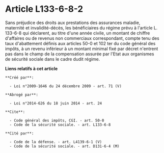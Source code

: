 # Article L133-6-8-2

Sans préjudice des droits aux prestations des assurances maladie, maternité et invalidité-décès, les bénéficiaires du régime
prévu à l'article L. 133-6-8 qui déclarent, au titre d'une année civile, un montant de chiffre d'affaires ou de revenus non
commerciaux correspondant, compte tenu des taux d'abattement définis aux articles 50-0 et 102 ter du code général des impôts,
à un revenu inférieur à un montant minimal fixé par décret n'entrent pas dans le champ de la compensation assurée par l'Etat
aux organismes de sécurité sociale dans le cadre dudit régime.

**Liens relatifs à cet article**

	**Créé par**:

	  - Loi n°2009-1646 du 24 décembre 2009 - art. 71 (V)

	**Abrogé par**:

	  - Loi n°2014-626 du 18 juin 2014 - art. 24

	**Cite**:

	  - Code général des impôts, CGI. - art. 50-0
	  - Code de la sécurité sociale. - art. L133-6-8

	**Cité par**:

	  - Code de la défense. - art. L4139-6-1 (V)
	  - Code de la sécurité sociale. - art. D131-6-4 (M)
